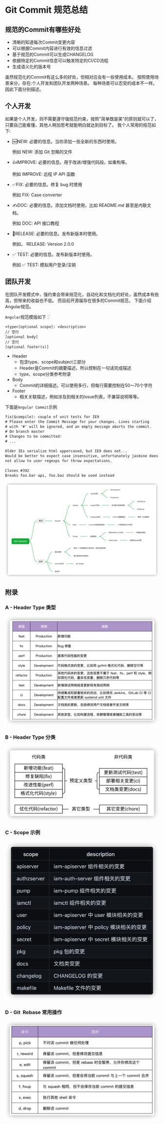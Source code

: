 # Git Commit 规范总结

## 规范的Commit有哪些好处

- 清晰的知道每次Commit变更内容
- 可以根据Commit内容进行有效的信息过滤
- 基于规范的Commit可以生成CHANGELOG
- 依据特定的Commit信息可以触发特定的CI/CD流程
- 生成语义化的版本号

虽然规范化的Commit有这么多的好处，但相对应会有一些使用成本。 按照使用场景来分，存在:个人开发和团队开发两种场景。 每种场景可以忍受的成本不一样。因此下面分别描述。

## 个人开发
如果是个人开发，则不需要遵守强规范约束，按照"简单既是美"的原则就可以了，只要自己能看懂，其他人稍加思考就能明白就达到目标了。 我个人常用的规范如下:

+ 🆕NEW: 必要的信息。当你添加一些全新的东西时使用。

    例如 NEW: 添加 Git 忽略的文件

+ 👍IMPROVE: 必要的信息。用于改进/增强代码段，如重构等。

    例如 IMPROVE: 远程 IP API 函数

+ ✅FIX: 必要的信息。修复 bug 时使用

    例如 FIX: Case converter

+ ✍️DOC: 必要的信息。添加文档时使用，比如 README.md 甚至是内联文档。

    例如 DOC: API 接口教程

+ 🚀RELEASE: 必要的信息。发布新版本时使用。

    例如， RELEASE: Version 2.0.0

+ ✅ TEST: 必要的信息。发布新版本时使用。

    例如 ✅ TEST: 模拟用户登录/注销

## 团队开发

在团队开发模式中，强约束会带来规范化，自动化和文档化的好处，虽然成本有些高，但带来的收益也不低。 而目前开源届存在很多的Commit规范， 下面介绍Angular规范。

`Angular`规范模版如下：
```
<type>[optional scope]: <description>
// 空行
[optional body]
// 空行
[optional footer(s)]
```
+ Header
    - 包含type、scope和subject三部分
    - Header是Commit的摘要描述，所以控制在一句话完成描述
    - type、scope分类参考附录
+ Body
    - Commit的详细描述。可以使用多行，但每行需要控制在50～70个字符
+ Footer
    - 相关关联描述，例如涉及到相关的Issue列表，不兼容说明等等。

下面是`Angular Commit`示例

```
fix($compile): couple of unit tests for IE9
# Please enter the Commit Message for your changes. Lines starting
# with '#' will be ignored, and an empty message aborts the commit.
# On branch master
# Changes to be committed:
# ...

Older IEs serialize html uppercased, but IE9 does not...
Would be better to expect case insensitive, unfortunately jasmine does
not allow to user regexps for throw expectations.

Closes #392
Breaks foo.bar api, foo.baz should be used instead
```

![](../pic/doc/gitcommit/3195B4DE-4B86-4F6D-9085-0C44D23FA763.png)

## 附录
### A - Header Type 类型
![](../pic/doc/gitcommit/218CEDD0-E3F1-4E5B-AB3B-FBC0441612A3.png)

### B - Header Type 分类
![](../pic/doc/gitcommit/AFEBFA49-C56F-4E81-AAD3-7C89139CAADA.png)

### C - Scope 示例
![](../pic/doc/gitcommit/777E7A09-2EB4-421E-B5BF-922A4B9A1F8E.png)

### D - Git  Rebase 常用操作
![](../pic/doc/gitcommit/1DEA9BA9-8F3B-4186-84A5-371A0FCB632C.png)